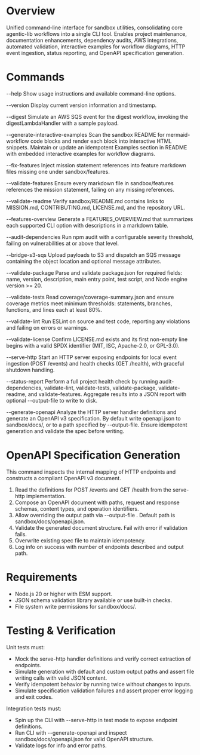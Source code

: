 # Overview

Unified command-line interface for sandbox utilities, consolidating core agentic-lib workflows into a single CLI tool. Enables project maintenance, documentation enhancements, dependency audits, AWS integrations, automated validation, interactive examples for workflow diagrams, HTTP event ingestion, status reporting, and OpenAPI specification generation.

# Commands

--help
  Show usage instructions and available command-line options.

--version
  Display current version information and timestamp.

--digest
  Simulate an AWS SQS event for the digest workflow, invoking the digestLambdaHandler with a sample payload.

--generate-interactive-examples
  Scan the sandbox README for mermaid-workflow code blocks and render each block into interactive HTML snippets. Maintain or update an idempotent Examples section in README with embedded interactive examples for workflow diagrams.

--fix-features
  Inject mission statement references into feature markdown files missing one under sandbox/features.

--validate-features
  Ensure every markdown file in sandbox/features references the mission statement, failing on any missing references.

--validate-readme
  Verify sandbox/README.md contains links to MISSION.md, CONTRIBUTING.md, LICENSE.md, and the repository URL.

--features-overview
  Generate a FEATURES_OVERVIEW.md that summarizes each supported CLI option with descriptions in a markdown table.

--audit-dependencies
  Run npm audit with a configurable severity threshold, failing on vulnerabilities at or above that level.

--bridge-s3-sqs
  Upload payloads to S3 and dispatch an SQS message containing the object location and optional message attributes.

--validate-package
  Parse and validate package.json for required fields: name, version, description, main entry point, test script, and Node engine version >= 20.

--validate-tests
  Read coverage/coverage-summary.json and ensure coverage metrics meet minimum thresholds: statements, branches, functions, and lines each at least 80%.

--validate-lint
  Run ESLint on source and test code, reporting any violations and failing on errors or warnings.

--validate-license
  Confirm LICENSE.md exists and its first non-empty line begins with a valid SPDX identifier (MIT, ISC, Apache-2.0, or GPL-3.0).

--serve-http
  Start an HTTP server exposing endpoints for local event ingestion (POST /events) and health checks (GET /health), with graceful shutdown handling.

--status-report
  Perform a full project health check by running audit-dependencies, validate-lint, validate-tests, validate-package, validate-readme, and validate-features. Aggregate results into a JSON report with optional --output-file to write to disk.

--generate-openapi
  Analyze the HTTP server handler definitions and generate an OpenAPI v3 specification. By default write openapi.json to sandbox/docs/, or to a path specified by --output-file. Ensure idempotent generation and validate the spec before writing.

# OpenAPI Specification Generation

This command inspects the internal mapping of HTTP endpoints and constructs a compliant OpenAPI v3 document.

1. Read the definitions for POST /events and GET /health from the serve-http implementation.
2. Compose an OpenAPI document with paths, request and response schemas, content types, and operation identifiers.
3. Allow overriding the output path via --output-file <path>. Default path is sandbox/docs/openapi.json.
4. Validate the generated document structure. Fail with error if validation fails.
5. Overwrite existing spec file to maintain idempotency.
6. Log info on success with number of endpoints described and output path.

# Requirements

- Node.js 20 or higher with ESM support.
- JSON schema validation library available or use built-in checks.
- File system write permissions for sandbox/docs/.

# Testing & Verification

Unit tests must:
- Mock the serve-http handler definitions and verify correct extraction of endpoints.
- Simulate generation with default and custom output paths and assert file writing calls with valid JSON content.
- Verify idempotent behavior by running twice without changes to inputs.
- Simulate specification validation failures and assert proper error logging and exit codes.

Integration tests must:
- Spin up the CLI with --serve-http in test mode to expose endpoint definitions.
- Run CLI with --generate-openapi and inspect sandbox/docs/openapi.json for valid OpenAPI structure.
- Validate logs for info and error paths.
